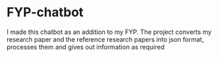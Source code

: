 # FYP-chatbot
I made this chatbot as an addition to my FYP. The project converts my research paper and the reference research papers into json format, processes them and gives out information as required
